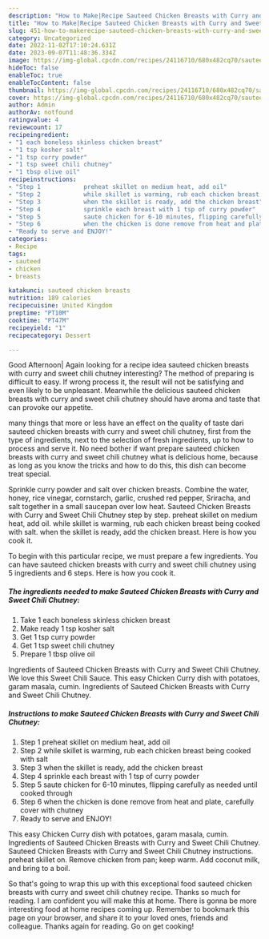 ```yaml
---
description: "How to Make|Recipe Sauteed Chicken Breasts with Curry and Sweet Chili Chutney {That is Simple"
title: "How to Make|Recipe Sauteed Chicken Breasts with Curry and Sweet Chili Chutney {That is Simple"
slug: 451-how-to-makerecipe-sauteed-chicken-breasts-with-curry-and-sweet-chili-chutney-that-is-simple
category: Uncategorized
date: 2022-11-02T17:10:24.631Z
date: 2023-09-07T11:48:36.334Z
image: https://img-global.cpcdn.com/recipes/24116710/680x482cq70/sauteed-chicken-breasts-with-curry-and-sweet-chili-chutney-recipe-main-photo.jpg
hideToc: false
enableToc: true
enableTocContent: false
thumbnail: https://img-global.cpcdn.com/recipes/24116710/680x482cq70/sauteed-chicken-breasts-with-curry-and-sweet-chili-chutney-recipe-main-photo.jpg
cover: https://img-global.cpcdn.com/recipes/24116710/680x482cq70/sauteed-chicken-breasts-with-curry-and-sweet-chili-chutney-recipe-main-photo.jpg
author: Admin
authorAv: notfound
ratingvalue: 4
reviewcount: 17
recipeingredient:
- "1 each boneless skinless chicken breast"
- "1 tsp kosher salt"
- "1 tsp curry powder"
- "1 tsp sweet chili chutney"
- "1 tbsp olive oil"
recipeinstructions:
- "Step 1            preheat skillet on medium heat, add oil"
- "Step 2            while skillet is warming, rub each chicken breast being cooked with salt"
- "Step 3            when the skillet is ready, add the chicken breast"
- "Step 4            sprinkle each breast with 1 tsp of curry powder"
- "Step 5            saute chicken for 6-10 minutes, flipping carefully as needed until cooked through"
- "Step 6            when the chicken is done remove from heat and plate, carefully cover with chutney"
- "Ready to serve and ENJOY!"
categories:
- Recipe
tags:
- sauteed
- chicken
- breasts

katakunci: sauteed chicken breasts 
nutrition: 189 calories
recipecuisine: United Kingdom
preptime: "PT10M"
cooktime: "PT47M"
recipeyield: "1"
recipecategory: Dessert

---
```



Good Afternoon| Again looking for a recipe idea sauteed chicken breasts with curry and sweet chili chutney interesting? The method of preparing is difficult to easy. If wrong process it, the result will not be satisfying and even likely to be unpleasant. Meanwhile the delicious sauteed chicken breasts with curry and sweet chili chutney should have aroma and taste that can provoke our appetite.






many things that more or less have an effect on the quality of taste dari sauteed chicken breasts with curry and sweet chili chutney, first from the type of ingredients, next to the selection of fresh ingredients, up to how to process and serve it. No need bother if want prepare sauteed chicken breasts with curry and sweet chili chutney what is delicious home, because as long as you know the tricks and how to do this, this dish can become treat special.


Sprinkle curry powder and salt over chicken breasts. Combine the water, honey, rice vinegar, cornstarch, garlic, crushed red pepper, Sriracha, and salt together in a small saucepan over low heat. Sauteed Chicken Breasts with Curry and Sweet Chili Chutney step by step. preheat skillet on medium heat, add oil. while skillet is warming, rub each chicken breast being cooked with salt. when the skillet is ready, add the chicken breast. Here is how you cook it.


To begin with this particular recipe, we must prepare a few ingredients. You can have sauteed chicken breasts with curry and sweet chili chutney using 5 ingredients and 6 steps. Here is how you cook it.

<!--inarticleads1-->

##### The ingredients needed to make Sauteed Chicken Breasts with Curry and Sweet Chili Chutney:

1. Take 1 each boneless skinless chicken breast
1. Make ready 1 tsp kosher salt
1. Get 1 tsp curry powder
1. Get 1 tsp sweet chili chutney
1. Prepare 1 tbsp olive oil


Ingredients of Sauteed Chicken Breasts with Curry and Sweet Chili Chutney. We love this Sweet Chili Sauce. This easy Chicken Curry dish with potatoes, garam masala, cumin. Ingredients of Sauteed Chicken Breasts with Curry and Sweet Chili Chutney. 

<!--inarticleads2-->

##### Instructions to make Sauteed Chicken Breasts with Curry and Sweet Chili Chutney:

1. Step 1            preheat skillet on medium heat, add oil
1. Step 2            while skillet is warming, rub each chicken breast being cooked with salt
1. Step 3            when the skillet is ready, add the chicken breast
1. Step 4            sprinkle each breast with 1 tsp of curry powder
1. Step 5            saute chicken for 6-10 minutes, flipping carefully as needed until cooked through
1. Step 6            when the chicken is done remove from heat and plate, carefully cover with chutney
1. Ready to serve and ENJOY!

This easy Chicken Curry dish with potatoes, garam masala, cumin. Ingredients of Sauteed Chicken Breasts with Curry and Sweet Chili Chutney. Sauteed Chicken Breasts with Curry and Sweet Chili Chutney instructions. preheat skillet on. Remove chicken from pan; keep warm. Add coconut milk, and bring to a boil. 

So that's going to wrap this up with this exceptional food sauteed chicken breasts with curry and sweet chili chutney recipe. Thanks so much for reading. I am confident you will make this at home. There is gonna be more interesting food at home recipes coming up. Remember to bookmark this page on your browser, and share it to your loved ones, friends and colleague. Thanks again for reading. Go on get cooking!
